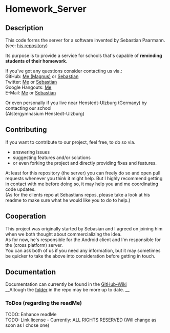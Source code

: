 # Homework_Server

## Description

This code forms the server for a software invented by Sebastian Paarmann.<br />
(see: [his repository](https://github.com/spaarmann/PhysikBioProfilHomework))

Its purpose is to provide a service for schools that's capable of <b>reminding students of their homework</b>.

If you've got any questions consider contacting us via.:<br />
GitHub: [Me (Magnus)](https://github.com/MarkL4YG) or [Sebastian](https://github.com/spaarmann)<br />
Twitter: [Me](https://twitter.com/@MarkL4YG) or [Sebastian](https://twitter.com/s_paarmann)<br />
Google Hangouts: [Me](https://plus.google.com/+MarkL4YG) <br />
E-Mail: [Me](mailto:github@m-lessmann.de) or [Sebastian](mailto:mail@s-paarmann.de) <br />

Or even personally if you live near Henstedt-Ulzburg (Germany) by contacting our school <br /> (Alstergymnasium Henstedt-Ulzburg)

## Contributing

If you want to contribute to our project, feel free, to do so via.<br />
* answering issues
* suggesting features and/or solutions
* or even forking the project and directly providing fixes and features.

At least for this repository (the server) you can freely do so and open pull requests whenever you think it might help.
But I highly recommend getting in contact with me before doing so, it may help you and me coordinating code updates.<br />
(As for the clients repo at Sebastians repos, please take a look at his readme to make sure what he would like you to do to help.)

## Cooperation ##

This project was originally started by Sebasian and I agreed on joining him when we both thought about commercializing the idea.<br />
As for now, he's responsible for the Android client and I'm responsible for the (cross platform) server.<br />
You can ask both of us if you need any information, but it may sometimes be quicker to take the above into consideration before getting in touch.

## Documentation

Documentation can currently be found in the [GitHub-Wiki](https://github.com/MarkL4YG/Homework_Server/wiki)  
__Altough the [folder](https://github.com/MarkL4YG/Homework_Server/tree/Latest/wiki) in the repo may be more up to date.  __
  
### ToDos (regarding the readMe) ###

TODO: Enhance readMe <br />
TODO: Link license - Currently: ALL RIGHTS RESERVED (Will change as soon as I chose one)
